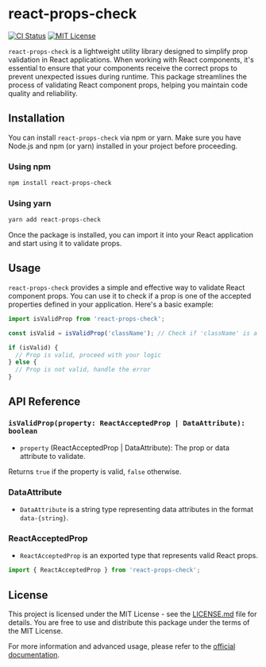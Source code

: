# react-props-check

[![CI Status](https://img.shields.io/github/workflow/status/tonyghiani/react-props-check/CI)](https://github.com/tonyghiani/react-props-check/actions)
[![MIT License](https://img.shields.io/github/license/tonyghiani/react-props-check)](https://opensource.org/licenses/MIT)

`react-props-check` is a lightweight utility library designed to simplify prop validation in React applications. When working with React components, it's essential to ensure that your components receive the correct props to prevent unexpected issues during runtime. This package streamlines the process of validating React component props, helping you maintain code quality and reliability.

## Installation

You can install `react-props-check` via npm or yarn. Make sure you have Node.js and npm (or yarn) installed in your project before proceeding.

### Using npm

```bash
npm install react-props-check
```

### Using yarn

```bash
yarn add react-props-check
```

Once the package is installed, you can import it into your React application and start using it to validate props.

## Usage

`react-props-check` provides a simple and effective way to validate React component props. You can use it to check if a prop is one of the accepted properties defined in your application. Here's a basic example:

```javascript
import isValidProp from 'react-props-check';

const isValid = isValidProp('className'); // Check if 'className' is a valid React prop

if (isValid) {
  // Prop is valid, proceed with your logic
} else {
  // Prop is not valid, handle the error
}
```

## API Reference

### `isValidProp(property: ReactAcceptedProp | DataAttribute): boolean`

- `property` (ReactAcceptedProp | DataAttribute): The prop or data attribute to validate.

Returns `true` if the property is valid, `false` otherwise.

### DataAttribute

- `DataAttribute` is a string type representing data attributes in the format `data-{string}`.

### ReactAcceptedProp

- `ReactAcceptedProp` is an exported type that represents valid React props.

```javascript
import { ReactAcceptedProp } from 'react-props-check';
```

## License

This project is licensed under the MIT License - see the [LICENSE.md](LICENSE.md) file for details. You are free to use and distribute this package under the terms of the MIT License.

For more information and advanced usage, please refer to the [official documentation](https://github.com/tonyghiani/react-props-check).

